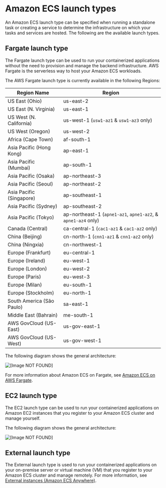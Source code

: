 # Amazon ECS launch types<a name="launch_types"></a>

An Amazon ECS launch type can be specified when running a standalone task or creating a service to determine the infrastructure on which your tasks and services are hosted\. The following are the available launch types\.

## Fargate launch type<a name="launch-type-fargate"></a>

The Fargate launch type can be used to run your containerized applications without the need to provision and manage the backend infrastructure\. AWS Fargate is the serverless way to host your Amazon ECS workloads\.

The AWS Fargate launch type is currently available in the following Regions:


| Region Name | Region | 
| --- | --- | 
|  US East \(Ohio\)  |  us\-east\-2  | 
|  US East \(N\. Virginia\)  |  us\-east\-1  | 
|  US West \(N\. California\)  |  us\-west\-1 \(`usw1-az1` & `usw1-az3` only\)  | 
|  US West \(Oregon\)  |  us\-west\-2  | 
|  Africa \(Cape Town\)  |  af\-south\-1  | 
|  Asia Pacific \(Hong Kong\)  |  ap\-east\-1  | 
|  Asia Pacific \(Mumbai\)  |  ap\-south\-1  | 
|  Asia Pacific \(Osaka\)  |  ap\-northeast\-3  | 
|  Asia Pacific \(Seoul\)  |  ap\-northeast\-2  | 
|  Asia Pacific \(Singapore\)  |  ap\-southeast\-1  | 
|  Asia Pacific \(Sydney\)  |  ap\-southeast\-2  | 
|  Asia Pacific \(Tokyo\)  |  ap\-northeast\-1 \(`apne1-az1`, `apne1-az2`, & `apne1-az4` only\)  | 
|  Canada \(Central\)  |  ca\-central\-1 \(`cac1-az1` & `cac1-az2` only\)  | 
|  China \(Beijing\)  |  cn\-north\-1 \(`cnn1-az1` & `cnn1-az2` only\)  | 
|  China \(Ningxia\)  |  cn\-northwest\-1  | 
|  Europe \(Frankfurt\)  |  eu\-central\-1  | 
|  Europe \(Ireland\)  |  eu\-west\-1  | 
|  Europe \(London\)  |  eu\-west\-2  | 
|  Europe \(Paris\)  |  eu\-west\-3  | 
|  Europe \(Milan\)  |  eu\-south\-1  | 
|  Europe \(Stockholm\)  |  eu\-north\-1  | 
|  South America \(São Paulo\)  |  sa\-east\-1  | 
|  Middle East \(Bahrain\)  |  me\-south\-1  | 
|  AWS GovCloud \(US\-East\)  |  us\-gov\-east\-1  | 
|  AWS GovCloud \(US\-West\)  |  us\-gov\-west\-1  | 

The following diagram shows the general architecture:

![\[Image NOT FOUND\]](http://docs.aws.amazon.com/AmazonECS/latest/developerguide/images/overview-fargate.png)

For more information about Amazon ECS on Fargate, see [Amazon ECS on AWS Fargate](AWS_Fargate.md)\.

## EC2 launch type<a name="launch-type-ec2"></a>

The EC2 launch type can be used to run your containerized applications on Amazon EC2 instances that you register to your Amazon ECS cluster and manage yourself\.

The following diagram shows the general architecture:

![\[Image NOT FOUND\]](http://docs.aws.amazon.com/AmazonECS/latest/developerguide/images/overview-standard.png)

## External launch type<a name="launch-type-external"></a>

The External launch type is used to run your containerized applications on your on\-premise server or virtual machine \(VM\) that you register to your Amazon ECS cluster and manage remotely\. For more information, see [External instances \(Amazon ECS Anywhere\)](ecs-anywhere.md)\.
